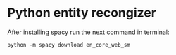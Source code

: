 Python entity recongizer
===========================


After installing spacy run the next command in terminal:

    python -m spacy download en_core_web_sm

